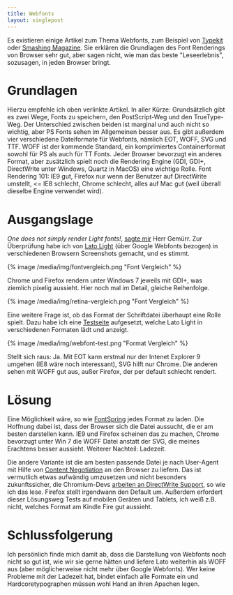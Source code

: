```yaml
---
title: Webfonts
layout: singlepost
---
```


Es existieren einige Artikel zum Thema Webfonts, zum Beispiel von [Typekit](http://blog.typekit.com/2010/10/05/type-rendering-on-the-web/) oder [Smashing Magazine](http://www.smashingmagazine.com/2012/04/24/a-closer-look-at-font-rendering/). Sie erklären die Grundlagen des Font Renderings von Browser sehr gut, aber sagen nicht, wie man das beste "Leseerlebnis", sozusagen, in jeden Browser bringt.

# Grundlagen

Hierzu empfehle ich oben verlinkte Artikel. In aller Kürze: Grundsätzlich gibt es zwei Wege, Fonts zu speichern, den PostScript-Weg und den TrueType-Weg. Der Unterschied zwischen beiden ist marginal und auch nicht so wichtig, aber PS Fonts sehen im Allgemeinen besser aus. Es gibt außerdem vier verschiedene Dateiformate für Webfonts, nämlich EOT, WOFF, SVG und TTF. WOFF ist der kommende Standard, ein komprimiertes Containerformat sowohl für PS als auch für TT Fonts. Jeder Browser bevorzugt ein anderes Format, aber zusätzlich spielt noch die Rendering Engine (GDI, GDI+, DirectWrite unter Windows, Quartz in MacOS) eine wichtige Rolle. Font Rendering 101: IE9 gut, Firefox nur wenn der Benutzer auf DirectWrite umstellt, <= IE8 schlecht, Chrome schlecht, alles auf Mac gut (weil überall dieselbe Engine verwendet wird).

# Ausgangslage

*One does not simply render Light fonts!*, [sagte mir](https://twitter.com/jfassbinder/status/223805616018292737) Herr Gemürr. Zur Überprüfung habe ich von [Lato Light](http://www.fontsquirrel.com/fonts/lato) (über Google Webfonts bezogen) in verschiedenen Browsern Screenshots gemacht, und es stimmt.

{% image /media/img/fontvergleich.png "Font Vergleich" %}

Chrome und Firefox rendern unter Windows 7 jeweils mit GDI+, was ziemlich pixelig aussieht. Hier noch mal im Detail, gleiche Reihenfolge.

{% image /media/img/retina-vergleich.png "Font Vergleich" %}

Eine weitere Frage ist, ob das Format der Schriftdatei überhaupt eine Rolle spielt. Dazu habe ich eine [Testseite]( /code/webfont-test/) aufgesetzt, welche Lato Light in verschiedenen Formaten lädt und anzeigt.

{% image /media/img/webfont-test.png "Format Vergleich" %}

Stellt sich raus: Ja. Mit EOT kann erstmal nur der Intenet Explorer 9 umgehen (IE8 wäre noch interessant), SVG hilft nur Chrome. Die anderen sehen mit WOFF gut aus, außer Firefox, der per default schlecht rendert.

# Lösung

Eine Möglichkeit wäre, so wie [FontSpring](http://www.fontspring.com/blog/further-hardening-of-the-bulletproof-syntax) jedes Format zu laden. Die Hoffnung dabei ist, dass der Browser sich die Datei aussucht, die er am besten darstellen kann. IE9 und Firefox scheinen das zu machen, Chrome bevorzugt unter Win 7 die WOFF Datei anstatt der SVG, die meines Erachtens besser aussieht. Weiterer Nachteil: Ladezeit.

Die andere Variante ist die am besten passende Datei je nach User-Agent mit Hilfe von [Content Negotiation](http://httpd.apache.org/docs/current/content-negotiation.html) an den Browser zu liefern. Das ist vermutlich etwas aufwändig umzusetzen und nicht besonders zukunftssicher, die Chromium-Devs [arbeiten an DirectWrite Support](https://groups.google.com/a/chromium.org/forum/?fromgroups#!topic/chromium-dev/5BQYLaalCoY), so wie ich das lese. Firefox stellt irgendwann den Default um. Außerdem erfordert dieser Lösungsweg Tests auf mobilen Geräten und Tablets, ich weiß z.B. nicht, welches Format am Kindle Fire gut aussieht.

# Schlussfolgerung

Ich persönlich finde mich damit ab, dass die Darstellung von Webfonts noch nicht so gut ist, wie wir sie gerne hätten und liefere Lato weiterhin als WOFF aus (aber möglicherweise nicht mehr über Google Webfonts). Wer keine Probleme mit der Ladezeit hat, bindet einfach alle Formate ein und Hardcoretypographen müssen wohl Hand an ihren Apachen legen.